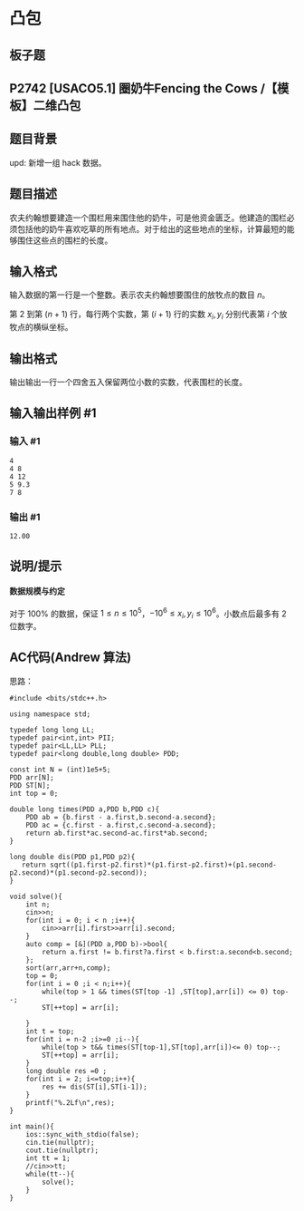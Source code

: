 # 凸包

## 板子题

## P2742 [USACO5.1] 圈奶牛Fencing the Cows /【模板】二维凸包

## 题目背景

upd: 新增一组 hack 数据。

## 题目描述

农夫约翰想要建造一个围栏用来围住他的奶牛，可是他资金匮乏。他建造的围栏必须包括他的奶牛喜欢吃草的所有地点。对于给出的这些地点的坐标，计算最短的能够围住这些点的围栏的长度。

## 输入格式

输入数据的第一行是一个整数。表示农夫约翰想要围住的放牧点的数目 $n$。

第 $2$ 到第 $(n + 1)$ 行，每行两个实数，第 $(i + 1)$ 行的实数 $x_i, y_i$ 分别代表第 $i$ 个放牧点的横纵坐标。

## 输出格式

输出输出一行一个四舍五入保留两位小数的实数，代表围栏的长度。

## 输入输出样例 #1

### 输入 #1

```
4
4 8
4 12
5 9.3
7 8
```

### 输出 #1

```
12.00
```

## 说明/提示

#### 数据规模与约定

对于 $100\%$ 的数据，保证 $1 \leq n \leq 10^5$，$-10^6 \leq x_i, y_i \leq 10^6$。小数点后最多有 $2$ 位数字。

## AC代码(Andrew 算法)

思路：

```
#include <bits/stdc++.h>

using namespace std;

typedef long long LL;
typedef pair<int,int> PII;
typedef pair<LL,LL> PLL;
typedef pair<long double,long double> PDD;

const int N = (int)1e5+5;
PDD arr[N];
PDD ST[N];
int top = 0;

double long times(PDD a,PDD b,PDD c){
    PDD ab = {b.first - a.first,b.second-a.second};
    PDD ac = {c.first - a.first,c.second-a.second};
    return ab.first*ac.second-ac.first*ab.second;
}

long double dis(PDD p1,PDD p2){
   return sqrt((p1.first-p2.first)*(p1.first-p2.first)+(p1.second-p2.second)*(p1.second-p2.second));
}

void solve(){
    int n;
    cin>>n;
    for(int i = 0; i < n ;i++){
        cin>>arr[i].first>>arr[i].second;
    }
    auto comp = [&](PDD a,PDD b)->bool{
        return a.first != b.first?a.first < b.first:a.second<b.second;
    };
    sort(arr,arr+n,comp);
    top = 0;
    for(int i = 0 ;i < n;i++){
        while(top > 1 && times(ST[top -1] ,ST[top],arr[i]) <= 0) top--;
        ST[++top] = arr[i];

    }
    int t = top;
    for(int i = n-2 ;i>=0 ;i--){
        while(top > t&& times(ST[top-1],ST[top],arr[i])<= 0) top--;
        ST[++top] = arr[i];
    }
    long double res =0 ;
    for(int i = 2; i<=top;i++){
        res += dis(ST[i],ST[i-1]);
    }
    printf("%.2Lf\n",res);
}

int main(){
    ios::sync_with_stdio(false);
    cin.tie(nullptr);
    cout.tie(nullptr);
    int tt = 1;
    //cin>>tt;
    while(tt--){
        solve();
    }
}
```
